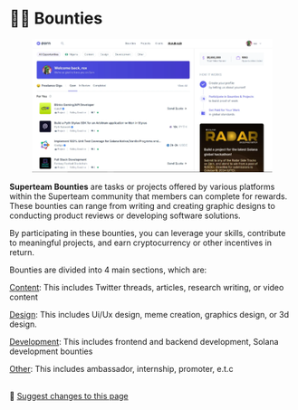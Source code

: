 # 👨‍💻 Bounties

<figure><img src="../.gitbook/assets/image (4) (1).png" alt=""><figcaption></figcaption></figure>

**Superteam Bounties** are tasks or projects offered by various platforms within the Superteam community that members can complete for rewards. These bounties can range from writing and creating graphic designs to conducting product reviews or developing software solutions.

By participating in these bounties, you can leverage your skills, contribute to meaningful projects, and earn cryptocurrency or other incentives in return.&#x20;

Bounties are divided into 4 main sections, which are:

[Content](https://earn.superteam.fun/category/content/): This includes Twitter threads, articles, research writing, or video content

[Design](https://earn.superteam.fun/category/design/): This includes Ui/Ux design, meme creation, graphics design, or 3d design.

[Development](https://earn.superteam.fun/category/development/): This includes frontend and backend development, Solana development bounties

[Other](https://earn.superteam.fun/category/other/): This includes ambassador, internship, promoter, e.t.c

\
:link: [Suggest changes to this page](bounties.md)
